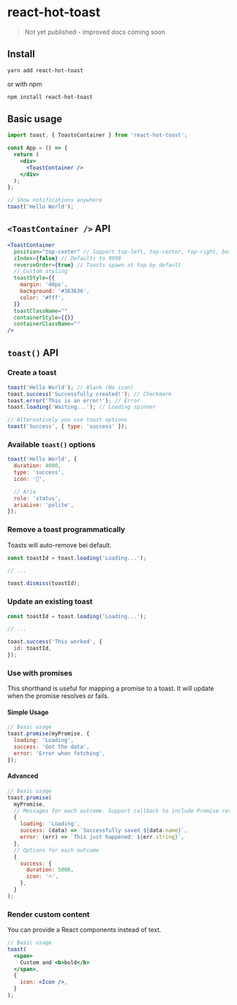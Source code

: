 # react-hot-toast

> Not yet published - improved docs coming soon

## Install

```sh
yarn add react-hot-toast
```

or with npm

```sh
npm install react-hot-toast
```

## Basic usage

```jsx
import toast, { ToastsContainer } from 'react-hot-toast';

const App = () => {
  return (
    <div>
      <ToastContainer />
    </div>
  );
};

// Show notifications anywhere
toast('Hello World');
```

## `<ToastContainer />` API

```jsx
<ToastContainer
  position="top-center" // Support top-left, top-center, top-right, bottom-left, bottom-center & bottom-right
  zIndex={false} // Defaults to 9999
  reverseOrder={true} // Toasts spawn at top by default
  // Custom styling
  toastStyle={{
    margin: '40px',
    background: '#363636',
    color: '#fff',
  }}
  toastClassName=""
  containerStyle={{}}
  containerClassName=""
/>
```

## `toast()` API

### Create a toast

```js
toast('Hello World'); // Blank (No icon)
toast.success('Successfully created!'); // Checkmark
toast.error('This is an error!'); // Error
toast.loading('Waiting...'); // Loading spinner

// Alternatively you use toast options
toast('Success', { type: 'success' });
```

### Available `toast()` options

```js
toast('Hello World', {
  duration: 4000,
  type: 'success',
  icon: '👏',

  // Aria
  role: 'status',
  ariaLive: 'polite',
});
```

### Remove a toast programmatically

Toasts will auto-remove bei default.

```js
const toastId = toast.loading('Loading...');

// ...

toast.dismiss(toastId);
```

### Update an existing toast

```js
const toastId = toast.loading('Loading...');

// ...

toast.success('This worked', {
  id: toastId,
});
```

### Use with promises

This shorthand is useful for mapping a promise to a toast. It will update when the promise resolves or fails.

#### Simple Usage

```js
// Basic usage
toast.promise(myPromise, {
  loading: 'Loading',
  success: 'Got the data',
  error: 'Error when fetching',
});
```

#### Advanced

```js
// Basic usage
toast.promise(
  myPromise,
  // Messages for each outcome. Support callback to include Promise result
  {
    loading: 'Loading',
    success: (data) => `Successfully saved ${data.name}`,
    error: (err) => `This just happened: ${err.string}`,
  },
  // Options for each outcome
  {
    success: {
      duration: 5000,
      icon: '🔥',
    },
  }
);
```

### Render custom content

You can provide a React components instead of text.

```jsx
// Basic usage
toast(
  <span>
    Custom and <b>bold</b>
  </span>,
  {
    icon: <Icon />,
  }
);
```
